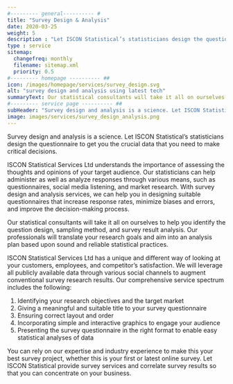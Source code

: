 ```yaml
---
#--------- general---------- #
title: "Survey Design & Analysis"
date: 2020-03-25
weight: 5
description : "Let ISCON Statistical’s statisticians design the questionnaire to get you the crucial data that you need to make critical decisions"
type : service
sitemap:
  changefreq: monthly
  filename: sitemap.xml
  priority: 0.5
#--------- homepage ---------- ##
icon: /images/homepage/services/survey_design.svg
alt: "survey design and analysis using latest tech"
summaryText: Our statistical consultants will take it all on ourselves to help you identify the question design, sampling method, and survey result analysis. Our professionals will translate your research goals and aim into an analysis plan based upon sound and reliable statistical practices. 
#--------- service page ---------- ##
subHeader: "Survey design and analysis is a science. Let ISCON Statistical’s statisticians design the questionnaire to get you the crucial data that you need to make critical decisions"
image: images/services/survey_design_analysis.png
---
```


Survey design and analysis is a science. Let ISCON Statistical’s statisticians design the questionnaire to get you the crucial data that you need to make critical decisions.

ISCON Statistical Services Ltd understands the importance of assessing the thoughts and opinions of your target audience. Our statisticians can help administer as well as analyze responses through various means, such as questionnaires, social media listening, and market research. With survey design and analysis services, we can help you in designing suitable questionnaires that increase response rates, minimize biases and errors, and improve the decision-making process. 

Our statistical consultants will take it all on ourselves to help you identify the question design, sampling method, and survey result analysis. Our professionals will translate your research goals and aim into an analysis plan based upon sound and reliable statistical practices. 

ISCON Statistical Services Ltd has a unique and different way of looking at your customers, employees, and competitor’s satisfaction. We will leverage all publicly available data through various social channels to augment conventional survey research results.
Our comprehensive service spectrum includes the following:
1. Identifying your research objectives and the target market
2. Giving a meaningful and suitable title to your survey questionnaire
3. Ensuring correct layout and order
4. Incorporating simple and interactive graphics to engage your audience
5. Presenting the survey questionnaire in the right format to enable easy statistical analyses of data

You can rely on our expertise and industry experience to make this your best survey project, whether this is your first or latest online survey.
Let ISCON Statistical provide survey services and correlate survey results so that you can concentrate on your business. 


